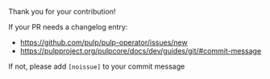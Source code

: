 Thank you for your contribution!

If your PR needs a changelog entry:
* https://github.com/pulp/pulp-operator/issues/new
* https://pulpproject.org/pulpcore/docs/dev/guides/git/#commit-message

If not, please add `[noissue]` to your commit message
